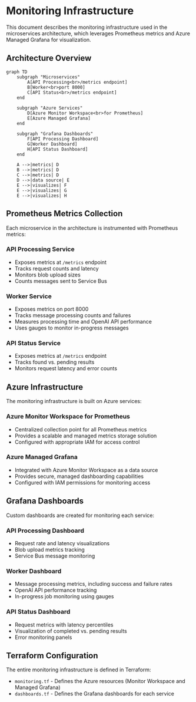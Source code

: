 # Monitoring Infrastructure

This document describes the monitoring infrastructure used in the microservices architecture, which leverages Prometheus metrics and Azure Managed Grafana for visualization.

## Architecture Overview

```mermaid
graph TD
    subgraph "Microservices"
        A[API Processing<br>/metrics endpoint] 
        B[Worker<br>port 8000]
        C[API Status<br>/metrics endpoint]
    end

    subgraph "Azure Services"
        D[Azure Monitor Workspace<br>for Prometheus]
        E[Azure Managed Grafana]
    end

    subgraph "Grafana Dashboards"
        F[API Processing Dashboard]
        G[Worker Dashboard]
        H[API Status Dashboard]
    end

    A -->|metrics| D
    B -->|metrics| D
    C -->|metrics| D
    D -->|data source| E
    E -->|visualizes| F
    E -->|visualizes| G
    E -->|visualizes| H
```

## Prometheus Metrics Collection

Each microservice in the architecture is instrumented with Prometheus metrics:

### API Processing Service
- Exposes metrics at `/metrics` endpoint
- Tracks request counts and latency
- Monitors blob upload sizes
- Counts messages sent to Service Bus

### Worker Service
- Exposes metrics on port 8000
- Tracks message processing counts and failures
- Measures processing time and OpenAI API performance
- Uses gauges to monitor in-progress messages

### API Status Service
- Exposes metrics at `/metrics` endpoint
- Tracks found vs. pending results
- Monitors request latency and error counts

## Azure Infrastructure

The monitoring infrastructure is built on Azure services:

### Azure Monitor Workspace for Prometheus
- Centralized collection point for all Prometheus metrics
- Provides a scalable and managed metrics storage solution
- Configured with appropriate IAM for access control

### Azure Managed Grafana
- Integrated with Azure Monitor Workspace as a data source
- Provides secure, managed dashboarding capabilities
- Configured with IAM permissions for monitoring access

## Grafana Dashboards

Custom dashboards are created for monitoring each service:

### API Processing Dashboard
- Request rate and latency visualizations
- Blob upload metrics tracking
- Service Bus message monitoring

### Worker Dashboard
- Message processing metrics, including success and failure rates
- OpenAI API performance tracking
- In-progress job monitoring using gauges

### API Status Dashboard
- Request metrics with latency percentiles
- Visualization of completed vs. pending results
- Error monitoring panels

## Terraform Configuration

The entire monitoring infrastructure is defined in Terraform:
- `monitoring.tf` - Defines the Azure resources (Monitor Workspace and Managed Grafana)
- `dashboards.tf` - Defines the Grafana dashboards for each service